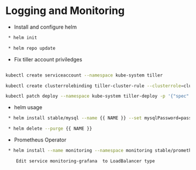 # Logging and Monitoring

- Install and configure helm
```sh
 * helm init

 * helm repo update
```

- Fix tiller account priviledges
```sh

kubectl create serviceaccount --namespace kube-system tiller

kubectl create clusterrolebinding tiller-cluster-rule --clusterrole=cluster-admin --serviceaccount=kube-system:tiller

kubectl patch deploy --namespace kube-system tiller-deploy -p '{"spec":{"template":{"spec":{"serviceAccount":"tiller"}}}}' 

```

- helm usage
```sh
 * helm install stable/mysql --name {{ NAME }} --set mysqlPassword=password

 * helm delete --purge {{ NAME }}

```

- Prometheus Operator
```sh
 * helm install --name monitoring --namespace monitoring stable/prometheus-operator

    Edit service monitoring-grafana  to LoadBalancer type
```